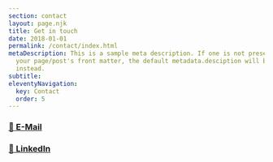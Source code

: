 ```yaml
---
section: contact
layout: page.njk
title: Get in touch
date: 2018-01-01
permalink: /contact/index.html
metaDescription: This is a sample meta description. If one is not present in
  your page/post's front matter, the default metadata.desciption will be used
  instead.
subtitle: 
eleventyNavigation:
  key: Contact
  order: 5
---
```


### [📨 E-Mail](mailto:benjamin.farrah.business@gmail.com)
### [💼 LinkedIn](https://www.linkedin.com/feed/)


